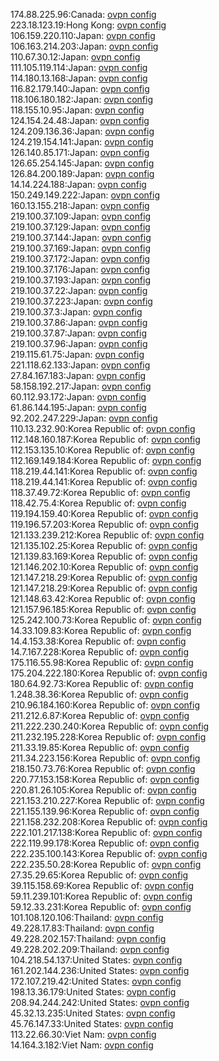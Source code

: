 174.88.225.96:Canada: [ovpn config](vpn/174_88_225_96.ovpn)  
223.18.123.19:Hong Kong: [ovpn config](vpn/223_18_123_19.ovpn)  
106.159.220.110:Japan: [ovpn config](vpn/106_159_220_110.ovpn)  
106.163.214.203:Japan: [ovpn config](vpn/106_163_214_203.ovpn)  
110.67.30.12:Japan: [ovpn config](vpn/110_67_30_12.ovpn)  
111.105.119.114:Japan: [ovpn config](vpn/111_105_119_114.ovpn)  
114.180.13.168:Japan: [ovpn config](vpn/114_180_13_168.ovpn)  
116.82.179.140:Japan: [ovpn config](vpn/116_82_179_140.ovpn)  
118.106.180.182:Japan: [ovpn config](vpn/118_106_180_182.ovpn)  
118.155.10.95:Japan: [ovpn config](vpn/118_155_10_95.ovpn)  
124.154.24.48:Japan: [ovpn config](vpn/124_154_24_48.ovpn)  
124.209.136.36:Japan: [ovpn config](vpn/124_209_136_36.ovpn)  
124.219.154.141:Japan: [ovpn config](vpn/124_219_154_141.ovpn)  
126.140.85.171:Japan: [ovpn config](vpn/126_140_85_171.ovpn)  
126.65.254.145:Japan: [ovpn config](vpn/126_65_254_145.ovpn)  
126.84.200.189:Japan: [ovpn config](vpn/126_84_200_189.ovpn)  
14.14.224.188:Japan: [ovpn config](vpn/14_14_224_188.ovpn)  
150.249.149.222:Japan: [ovpn config](vpn/150_249_149_222.ovpn)  
160.13.155.218:Japan: [ovpn config](vpn/160_13_155_218.ovpn)  
219.100.37.109:Japan: [ovpn config](vpn/219_100_37_109.ovpn)  
219.100.37.129:Japan: [ovpn config](vpn/219_100_37_129.ovpn)  
219.100.37.144:Japan: [ovpn config](vpn/219_100_37_144.ovpn)  
219.100.37.169:Japan: [ovpn config](vpn/219_100_37_169.ovpn)  
219.100.37.172:Japan: [ovpn config](vpn/219_100_37_172.ovpn)  
219.100.37.176:Japan: [ovpn config](vpn/219_100_37_176.ovpn)  
219.100.37.193:Japan: [ovpn config](vpn/219_100_37_193.ovpn)  
219.100.37.22:Japan: [ovpn config](vpn/219_100_37_22.ovpn)  
219.100.37.223:Japan: [ovpn config](vpn/219_100_37_223.ovpn)  
219.100.37.3:Japan: [ovpn config](vpn/219_100_37_3.ovpn)  
219.100.37.86:Japan: [ovpn config](vpn/219_100_37_86.ovpn)  
219.100.37.87:Japan: [ovpn config](vpn/219_100_37_87.ovpn)  
219.100.37.96:Japan: [ovpn config](vpn/219_100_37_96.ovpn)  
219.115.61.75:Japan: [ovpn config](vpn/219_115_61_75.ovpn)  
221.118.62.133:Japan: [ovpn config](vpn/221_118_62_133.ovpn)  
27.84.167.183:Japan: [ovpn config](vpn/27_84_167_183.ovpn)  
58.158.192.217:Japan: [ovpn config](vpn/58_158_192_217.ovpn)  
60.112.93.172:Japan: [ovpn config](vpn/60_112_93_172.ovpn)  
61.86.144.195:Japan: [ovpn config](vpn/61_86_144_195.ovpn)  
92.202.247.229:Japan: [ovpn config](vpn/92_202_247_229.ovpn)  
110.13.232.90:Korea Republic of: [ovpn config](vpn/110_13_232_90.ovpn)  
112.148.160.187:Korea Republic of: [ovpn config](vpn/112_148_160_187.ovpn)  
112.153.135.10:Korea Republic of: [ovpn config](vpn/112_153_135_10.ovpn)  
112.169.149.184:Korea Republic of: [ovpn config](vpn/112_169_149_184.ovpn)  
118.219.44.141:Korea Republic of: [ovpn config](vpn/118_219_44_141.ovpn)  
118.219.44.141:Korea Republic of: [ovpn config](vpn/118_219_44_141.ovpn)  
118.37.49.72:Korea Republic of: [ovpn config](vpn/118_37_49_72.ovpn)  
118.42.75.4:Korea Republic of: [ovpn config](vpn/118_42_75_4.ovpn)  
119.194.159.40:Korea Republic of: [ovpn config](vpn/119_194_159_40.ovpn)  
119.196.57.203:Korea Republic of: [ovpn config](vpn/119_196_57_203.ovpn)  
121.133.239.212:Korea Republic of: [ovpn config](vpn/121_133_239_212.ovpn)  
121.135.102.25:Korea Republic of: [ovpn config](vpn/121_135_102_25.ovpn)  
121.139.83.169:Korea Republic of: [ovpn config](vpn/121_139_83_169.ovpn)  
121.146.202.10:Korea Republic of: [ovpn config](vpn/121_146_202_10.ovpn)  
121.147.218.29:Korea Republic of: [ovpn config](vpn/121_147_218_29.ovpn)  
121.147.218.29:Korea Republic of: [ovpn config](vpn/121_147_218_29.ovpn)  
121.148.63.42:Korea Republic of: [ovpn config](vpn/121_148_63_42.ovpn)  
121.157.96.185:Korea Republic of: [ovpn config](vpn/121_157_96_185.ovpn)  
125.242.100.73:Korea Republic of: [ovpn config](vpn/125_242_100_73.ovpn)  
14.33.109.83:Korea Republic of: [ovpn config](vpn/14_33_109_83.ovpn)  
14.4.153.38:Korea Republic of: [ovpn config](vpn/14_4_153_38.ovpn)  
14.7.167.228:Korea Republic of: [ovpn config](vpn/14_7_167_228.ovpn)  
175.116.55.98:Korea Republic of: [ovpn config](vpn/175_116_55_98.ovpn)  
175.204.222.180:Korea Republic of: [ovpn config](vpn/175_204_222_180.ovpn)  
180.64.92.73:Korea Republic of: [ovpn config](vpn/180_64_92_73.ovpn)  
1.248.38.36:Korea Republic of: [ovpn config](vpn/1_248_38_36.ovpn)  
210.96.184.160:Korea Republic of: [ovpn config](vpn/210_96_184_160.ovpn)  
211.212.6.87:Korea Republic of: [ovpn config](vpn/211_212_6_87.ovpn)  
211.222.230.240:Korea Republic of: [ovpn config](vpn/211_222_230_240.ovpn)  
211.232.195.228:Korea Republic of: [ovpn config](vpn/211_232_195_228.ovpn)  
211.33.19.85:Korea Republic of: [ovpn config](vpn/211_33_19_85.ovpn)  
211.34.223.156:Korea Republic of: [ovpn config](vpn/211_34_223_156.ovpn)  
218.150.73.76:Korea Republic of: [ovpn config](vpn/218_150_73_76.ovpn)  
220.77.153.158:Korea Republic of: [ovpn config](vpn/220_77_153_158.ovpn)  
220.81.26.105:Korea Republic of: [ovpn config](vpn/220_81_26_105.ovpn)  
221.153.210.227:Korea Republic of: [ovpn config](vpn/221_153_210_227.ovpn)  
221.155.139.96:Korea Republic of: [ovpn config](vpn/221_155_139_96.ovpn)  
221.158.232.208:Korea Republic of: [ovpn config](vpn/221_158_232_208.ovpn)  
222.101.217.138:Korea Republic of: [ovpn config](vpn/222_101_217_138.ovpn)  
222.119.99.178:Korea Republic of: [ovpn config](vpn/222_119_99_178.ovpn)  
222.235.100.143:Korea Republic of: [ovpn config](vpn/222_235_100_143.ovpn)  
222.235.50.28:Korea Republic of: [ovpn config](vpn/222_235_50_28.ovpn)  
27.35.29.65:Korea Republic of: [ovpn config](vpn/27_35_29_65.ovpn)  
39.115.158.69:Korea Republic of: [ovpn config](vpn/39_115_158_69.ovpn)  
59.11.239.101:Korea Republic of: [ovpn config](vpn/59_11_239_101.ovpn)  
59.12.33.231:Korea Republic of: [ovpn config](vpn/59_12_33_231.ovpn)  
101.108.120.106:Thailand: [ovpn config](vpn/101_108_120_106.ovpn)  
49.228.17.83:Thailand: [ovpn config](vpn/49_228_17_83.ovpn)  
49.228.202.157:Thailand: [ovpn config](vpn/49_228_202_157.ovpn)  
49.228.202.209:Thailand: [ovpn config](vpn/49_228_202_209.ovpn)  
104.218.54.137:United States: [ovpn config](vpn/104_218_54_137.ovpn)  
161.202.144.236:United States: [ovpn config](vpn/161_202_144_236.ovpn)  
172.107.219.42:United States: [ovpn config](vpn/172_107_219_42.ovpn)  
198.13.36.179:United States: [ovpn config](vpn/198_13_36_179.ovpn)  
208.94.244.242:United States: [ovpn config](vpn/208_94_244_242.ovpn)  
45.32.13.235:United States: [ovpn config](vpn/45_32_13_235.ovpn)  
45.76.147.33:United States: [ovpn config](vpn/45_76_147_33.ovpn)  
113.22.66.30:Viet Nam: [ovpn config](vpn/113_22_66_30.ovpn)  
14.164.3.182:Viet Nam: [ovpn config](vpn/14_164_3_182.ovpn)  
